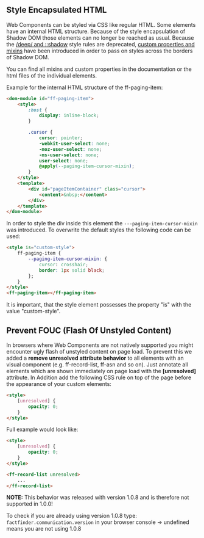 ## Style Encapsulated HTML
Web Components can be styled via CSS like regular HTML. Some elements have an internal HTML structure.
Because of the style encapsulation of Shadow DOM those elements can no longer be reached as usual.
Because the [/deep/ and ::shadow](https://blog.polymer-project.org/announcements/2015/12/01/deprecating-deep/) 
style rules are deprecated, [custom properties and mixins](https://www.polymer-project.org/1.0/docs/devguide/styling.html)
have been introduced in order to pass on styles across the borders of Shadow DOM.

You can find all mixins and custom properties in the documentation or the html files of the individual elements.

Example for the internal HTML structure of the ff-paging-item:
```html
<dom-module id="ff-paging-item">
    <style>
        :host {
            display: inline-block;
        }

        .cursor {
            cursor: pointer;
            -webkit-user-select: none;
            -moz-user-select: none;
            -ms-user-select: none;
            user-select: none;
            @apply(--paging-item-cursor-mixin);
        }
    </style>
    <template>
        <div id="pageItemContainer" class="cursor">
            <content>&nbsp;</content>
        </div>
    </template>
</dom-module>
```

In order to style the div inside this element the `---paging-item-cursor-mixin` was introduced.
To overwrite the default styles the following code can be used:
```html
<style is="custom-style">
    ff-paging-item {
        --paging-item-cursor-mixin: {
            cursor: crosshair;
            border: 1px solid black;
        };
    }
</style>
<ff-paging-item></ff-paging-item>
```

It is important, that the style element possesses the property &quot;is&quot; with the value &quot;custom-style&quot;.

## Prevent FOUC (Flash Of Unstyled Content)
In browsers where Web Components are not natively supported you might encounter ugly flash of unstyled content on page load. 
To prevent this we added a __remove unresolved attribute behavior__ to all elements with an visual component (e.g. ff-record-list, ff-asn and so on).
Just annotate all elements which are shown immediately on page load with the __\[unresolved\]__  attribute. 
In Addition add the following CSS rule on top of the page before the appearance of your  custom elements:
```html
<style>
    [unresolved] {
        opacity: 0;
    }
</style>
```

Full example would look like: 
```html
<style>
    [unresolved] {
        opacity: 0;
    }
</style>

<ff-record-list unresolved>
    ...
</ff-record-list>
```

**NOTE:** This behavior was released with version 1.0.8 and is therefore not supported in 1.0.0!


To check if you are already using version 1.0.8 type: `factfinder.communication.version` in your browser console -> undefined means you are not using 1.0.8
